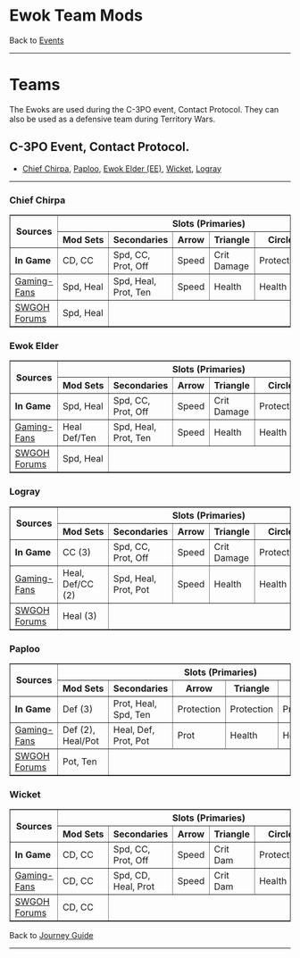 # Ewok Team Mods

Back to [Events](../README.md)

---

# Teams

The Ewoks are used during the C-3PO event, Contact Protocol. They can also be 
used as a defensive team during Territory Wars.

## C-3PO Event, Contact Protocol.

- [Chief Chirpa](#chief-chirpa), [Paploo](#paploo), [Ewok Elder (EE)](#ewok-elder),
  [Wicket](#wicket), [Logray](#logray)

---

### Chief Chirpa

<table border=1>
  <thead>
    <tr>
      <th rowspan=2> Sources </th>
      <th colspan=6> Slots (Primaries) </th>
     </tr>
    <tr>
      <th style="white-space:nowrap;"> Mod Sets </th>
      <th> Secondaries</th>
      <th> Arrow </th>
      <th> Triangle </th>
      <th> Circle </th>
      <th> Plus </th>
     </tr>
    </thead>
    <tbody>
      <tr>
        <td> <b>In Game</b> </td>
        <td> CD, CC </td>
        <td> Spd, CC, Prot, Off </td>
        <td> Speed </td>
        <td> Crit Damage </td>
        <td> Protection </td>
        <td> Protection </td>
       </tr>
      <tr>
        <td> <a href="#https://gaming-fans.com/star-wars-goh/mods/">Gaming-Fans</a></td>
        <td> Spd, Heal </td>
        <td> Spd, Heal, Prot, Ten </td>
        <td> Speed </td>
        <td> Health </td>
        <td> Health </td>
        <td> Health </td>
       </tr>
      <tr>
        <td> <a href="#https://forums.galaxy-of-heroes.starwars.ea.com/discussion/191452/modding-ewoks-for-c3po-event">SWGOH Forums</a></td>
        <td> Spd, Heal </td>
       </tr>
  </tbody>
</table>

### Ewok Elder

<table border=1>
  <thead>
    <tr>
      <th rowspan=2> Sources </th>
      <th colspan=6> Slots (Primaries) </th>
     </tr>
    <tr>
      <th style="white-space:nowrap;"> Mod Sets </th>
      <th> Secondaries</th>
      <th> Arrow </th>
      <th> Triangle </th>
      <th> Circle </th>
      <th> Plus </th>
     </tr>
    </thead>
    <tbody>
      <tr>
        <td> <b>In Game</b> </td>
        <td> Spd, Heal </td>
        <td> Spd, CC, Prot, Off </td>
        <td> Speed </td>
        <td> Crit Damage </td>
        <td> Protection </td>
        <td> Protection </td>
       </tr>
      <tr>
        <td> <a href="#https://gaming-fans.com/star-wars-goh/mods/">Gaming-Fans</a></td>
        <td> Heal Def/Ten </td>
        <td> Spd, Heal, Prot, Ten </td>
        <td> Speed </td>
        <td> Health </td>
        <td> Health </td>
        <td> Health </td>
       </tr>
      <tr>
        <td> <a href="#https://forums.galaxy-of-heroes.starwars.ea.com/discussion/191452/modding-ewoks-for-c3po-event">SWGOH Forums</a></td>
        <td> Spd, Heal </td>
       </tr>
  </tbody>
</table>

### Logray

<table border=1>
  <thead>
    <tr>
      <th rowspan=2> Sources </th>
      <th colspan=6> Slots (Primaries) </th>
     </tr>
    <tr>
      <th style="white-space:nowrap;"> Mod Sets </th>
      <th> Secondaries</th>
      <th> Arrow </th>
      <th> Triangle </th>
      <th> Circle </th>
      <th> Plus </th>
     </tr>
    </thead>
    <tbody>
      <tr>
        <td> <b>In Game</b> </td>
        <td> CC (3) </td>
        <td> Spd, CC, Prot, Off </td>
        <td> Speed </td>
        <td> Crit Damage </td>
        <td> Protection </td>
        <td> Protection </td>
       </tr>
      <tr>
        <td> <a href="#https://gaming-fans.com/star-wars-goh/mods/">Gaming-Fans</a></td>
        <td> Heal, Def/CC (2) </td>
        <td> Spd, Heal, Prot, Pot </td>
        <td> Speed </td>
        <td> Health </td>
        <td> Health </td>
        <td> Health </td>
       </tr>
      <tr>
        <td> <a href="#https://forums.galaxy-of-heroes.starwars.ea.com/discussion/191452/modding-ewoks-for-c3po-event">SWGOH Forums</a></td>
        <td> Heal (3) </td>
       </tr>
  </tbody>
</table>

### Paploo

<table border=1>
  <thead>
    <tr>
      <th rowspan=2> Sources </th>
      <th colspan=6> Slots (Primaries) </th>
     </tr>
    <tr>
      <th style="white-space:nowrap;"> Mod Sets </th>
      <th> Secondaries</th>
      <th> Arrow </th>
      <th> Triangle </th>
      <th> Circle </th>
      <th> Plus </th>
     </tr>
    </thead>
    <tbody>
      <tr>
        <td> <b>In Game</b> </td>
        <td> Def (3) </td>
        <td> Prot, Heal, Spd, Ten </td>
        <td> Protection </td>
        <td> Protection </td>
        <td> Protection </td>
        <td> Protection </td>
       </tr>
      <tr>
        <td> <a href="#https://gaming-fans.com/star-wars-goh/mods/">Gaming-Fans</a></td>
        <td> Def (2), Heal/Pot </td>
        <td> Heal, Def, Prot, Pot </td>
        <td> Prot </td>
        <td> Health </td>
        <td> Health </td>
        <td> Def </td>
       </tr>
      <tr>
        <td> <a href="#https://forums.galaxy-of-heroes.starwars.ea.com/discussion/191452/modding-ewoks-for-c3po-event">SWGOH Forums</a></td>
        <td> Pot, Ten </td>
       </tr>
  </tbody>
</table>

### Wicket

<table border=1>
  <thead>
    <tr>
      <th rowspan=2> Sources </th>
      <th colspan=6> Slots (Primaries) </th>
     </tr>
    <tr>
      <th style="white-space:nowrap;"> Mod Sets </th>
      <th> Secondaries</th>
      <th> Arrow </th>
      <th> Triangle </th>
      <th> Circle </th>
      <th> Plus </th>
     </tr>
    </thead>
    <tbody>
      <tr>
        <td> <b>In Game</b> </td>
        <td> CD, CC </td>
        <td> Spd, CC, Prot, Off </td>
        <td> Speed </td>
        <td> Crit Dam </td>
        <td> Protection </td>
        <td> Protection </td>
       </tr>
      <tr>
        <td> <a href="#https://gaming-fans.com/star-wars-goh/mods/">Gaming-Fans</a></td>
        <td> CD, CC </td>
        <td> Spd, CD, Heal, Prot </td>
        <td> Speed </td>
        <td> Crit Dam </td>
        <td> Health </td>
        <td> Health </td>
       </tr>
      <tr>
        <td> <a href="#https://forums.galaxy-of-heroes.starwars.ea.com/discussion/191452/modding-ewoks-for-c3po-event">SWGOH Forums</a></td>
        <td> CD, CC </td>
       </tr>
  </tbody>
</table>

Back to [Journey Guide](../Events/Journeys.md)

---